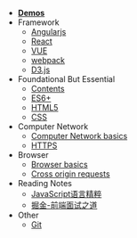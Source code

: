 * [**Demos**](docs/Demos/abstract.md)
* Framework
    * [Angularjs](/Framework/Angularjs.md)
    * [React](docs/Framework/React.md)
    * [VUE](docs/Framework/VUE.md)
    * [webpack](docs/Framework/webpack.md)
    * [D3.js](docs/Framework/D3.md)
* Foundational But Essential
    * [Contents](docs/Foundational/contentsOfFoundational.md)
    * [ES6+](docs/Foundational/ES6+.md)
    * [HTML5](docs/Foundational/HTML5.md)
    * [CSS](docs/Foundational/less.md)
* Computer Network
    * [Computer Network basics](docs/Computer_Network/Computer_Network_basics.md)
    * [HTTPS](docs/Computer_Network/HTTPS.md)
* Browser
    * [Browser basics](docs/Browser/Browser_basics.md)
    * [Cross origin requests](docs/Browser/Cross_origin_requests.md)
* Reading Notes
    * [JavaScript语言精粹](docs/Reading_Notes/JavaScript_The_Good_Parts.md)
    * [掘金-前端面试之道](docs/Reading_Notes/掘金-前端面试之道.md)
* Other
    * [Git](docs/Other/Git.md)